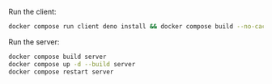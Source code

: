 Run the client:

```sh
docker compose run client deno install && docker compose build --no-cache && docker compos e up --remove-orphans
```

Run the server:

```sh
docker compose build server
docker compose up -d --build server
docker compose restart server
```
